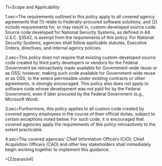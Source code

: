 Ti=Scope and Applicability

1.sec=The requirements outlined in this policy apply to all covered agency agreements that (1) relate to Federally-procured software solutions; and (2) include requirements for, or may result in, custom-developed source code. Source code developed for National Security Systems, as defined in 44 U.S.C. §3542, is exempt from the requirements of this policy. For National Security Systems, agencies shall follow applicable statutes, Executive Orders, directives, and internal agency policies.

2.sec=This policy does not require that existing custom-developed source code created by third party developers or vendors for the Federal Government be retroactively made available for Government-wide reuse or as OSS; however, making such code available for Government-wide reuse or as OSS, to the extent permissible under existing contracts or other agreements, is strongly encouraged. This policy also does not apply to software code whose development was not paid for by the Federal Government, even if later procured by the Federal Government (e.g., Microsoft Word).

3.sec=Furthermore, this policy applies to all custom code created by covered agency employees in the course of their official duties, subject to certain exceptions noted below. For such code, it is encouraged that covered agencies apply the requirements of this policy retroactively to the extent practicable.

4.sec=The covered agencies' Chief Information Officers (CIO), Chief Acquisition Officers (CAO) and other key stakeholders shall immediately begin working together to implement this guidance.

=[Z/paras/s4]
